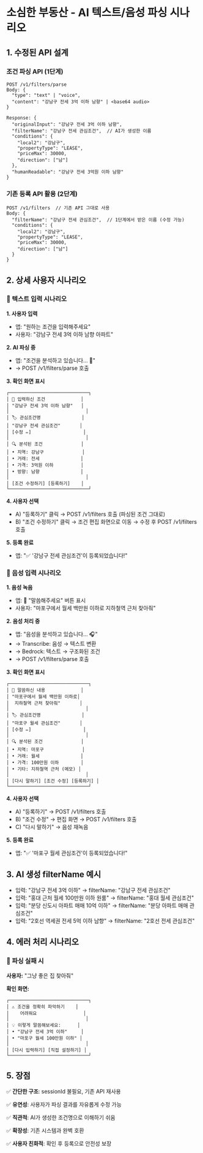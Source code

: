 # 소심한 부동산 - AI 텍스트/음성 파싱 시나리오

## 1. 수정된 API 설계

### 조건 파싱 API (1단계)
```
POST /v1/filters/parse
Body: {
  "type": "text" | "voice",
  "content": "강남구 전세 3억 이하 남향" | <base64 audio>
}

Response: {
  "originalInput": "강남구 전세 3억 이하 남향",
  "filterName": "강남구 전세 관심조건",  // AI가 생성한 이름
  "conditions": {
    "local2": "강남구",
    "propertyType": "LEASE", 
    "priceMax": 30000,
    "direction": ["남"]
  },
  "humanReadable": "강남구 전세 3억원 이하 남향"
}
```

### 기존 등록 API 활용 (2단계)
```
POST /v1/filters  // 기존 API 그대로 사용
Body: {
  "filterName": "강남구 전세 관심조건",  // 1단계에서 받은 이름 (수정 가능)
  "conditions": {
    "local2": "강남구",
    "propertyType": "LEASE", 
    "priceMax": 30000,
    "direction": ["남"]
  }
}
```

## 2. 상세 사용자 시나리오

### 📱 텍스트 입력 시나리오

**1. 사용자 입력**
- 앱: "원하는 조건을 입력해주세요"
- 사용자: "강남구 전세 3억 이하 남향 아파트"

**2. AI 파싱 중**
- 앱: "조건을 분석하고 있습니다... 🤖"
- → POST /v1/filters/parse 호출

**3. 확인 화면 표시**
```
┌─────────────────────────────┐
│ 📝 입력하신 조건             │
│ "강남구 전세 3억 이하 남향"   │
│                            │
│ 🏷️ 관심조건명               │
│ "강남구 전세 관심조건"       │
│ [수정 ✏️]                   │
│                            │
│ 🔍 분석된 조건              │
│ • 지역: 강남구              │
│ • 거래: 전세               │
│ • 가격: 3억원 이하          │
│ • 방향: 남향               │
│                            │
│ [조건 수정하기] [등록하기]    │
└─────────────────────────────┘
```

**4. 사용자 선택**
- A) "등록하기" 클릭 → POST /v1/filters 호출 (파싱된 조건 그대로)
- B) "조건 수정하기" 클릭 → 조건 편집 화면으로 이동 → 수정 후 POST /v1/filters 호출

**5. 등록 완료**
- 앱: "✅ '강남구 전세 관심조건'이 등록되었습니다!"

### 🎤 음성 입력 시나리오

**1. 음성 녹음**
- 앱: 🎤 "말씀해주세요" 버튼 표시
- 사용자: "마포구에서 월세 백만원 이하로 지하철역 근처 찾아줘"

**2. 음성 처리 중**
- 앱: "음성을 분석하고 있습니다... 🎧"
- → Transcribe: 음성 → 텍스트 변환
- → Bedrock: 텍스트 → 구조화된 조건
- → POST /v1/filters/parse 호출

**3. 확인 화면 표시**
```
┌─────────────────────────────┐
│ 🎤 말씀하신 내용             │
│ "마포구에서 월세 백만원 이하로│
│  지하철역 근처 찾아줘"       │
│                            │
│ 🏷️ 관심조건명               │
│ "마포구 월세 관심조건"       │
│ [수정 ✏️]                   │
│                            │
│ 🔍 분석된 조건              │
│ • 지역: 마포구              │
│ • 거래: 월세               │
│ • 가격: 100만원 이하        │
│ • 기타: 지하철역 근처 (메모) │
│                            │
│ [다시 말하기] [조건 수정] [등록하기] │
└─────────────────────────────┘
```

**4. 사용자 선택**
- A) "등록하기" → POST /v1/filters 호출
- B) "조건 수정" → 편집 화면 → POST /v1/filters 호출  
- C) "다시 말하기" → 음성 재녹음

**5. 등록 완료**
- 앱: "✅ '마포구 월세 관심조건'이 등록되었습니다!"

## 3. AI 생성 filterName 예시

- 입력: "강남구 전세 3억 이하" → filterName: "강남구 전세 관심조건"
- 입력: "홍대 근처 월세 100만원 이하 원룸" → filterName: "홍대 월세 관심조건"
- 입력: "분당 신도시 아파트 매매 10억 이하" → filterName: "분당 아파트 매매 관심조건"
- 입력: "2호선 역세권 전세 5억 이하 남향" → filterName: "2호선 전세 관심조건"

## 4. 에러 처리 시나리오

### 🚫 파싱 실패 시
**사용자:** "그냥 좋은 집 찾아줘"

**확인 화면:**
```
┌─────────────────────────────┐
│ ⚠️ 조건을 정확히 파악하기    │
│    어려워요                 │
│                            │
│ 💡 이렇게 말씀해보세요:      │
│ • "강남구 전세 3억 이하"     │
│ • "마포구 월세 100만원 이하" │
│                            │
│ [다시 입력하기] [직접 설정하기] │
└─────────────────────────────┘
```

## 5. 장점

✅ **간단한 구조**: sessionId 불필요, 기존 API 재사용

✅ **유연성**: 사용자가 파싱 결과를 자유롭게 수정 가능

✅ **직관적**: AI가 생성한 조건명으로 이해하기 쉬움

✅ **확장성**: 기존 시스템과 완벽 호환

✅ **사용자 친화적**: 확인 후 등록으로 안전성 보장